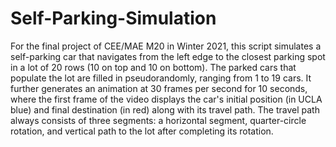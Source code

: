 # Self-Parking-Simulation
For the final project of CEE/MAE M20 in Winter 2021, this script simulates a self-parking car that navigates from the left edge to the closest parking spot in a lot of 20 rows (10 on top and 10 on bottom). The parked cars that populate the lot are filled in pseudorandomly, ranging from 1 to 19 cars. It further generates an animation at 30 frames per second for 10 seconds, where the first frame of the video displays the car's initial position (in UCLA blue) and final destination (in red) along with its travel path. The travel path always consists of three segments: a horizontal segment, quarter-circle rotation, and vertical path to the lot after completing its rotation.
